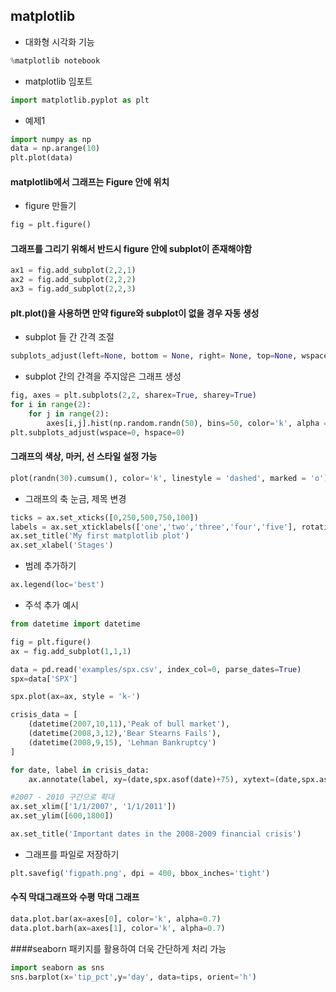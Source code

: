 ## matplotlib
- 대화형 시각화 기능
``` python
%matplotlib notebook
```

- matplotlib 임포트
``` python
import matplotlib.pyplot as plt
```
- 예제1
``` python
import numpy as np
data = np.arange(10)
plt.plot(data)
```
#### matplotlib에서 그래프는 Figure 안에 위치
- figure 만들기
``` python
fig = plt.figure()
```
#### 그래프를 그리기 위해서 반드시 figure 안에 subplot이 존재해야함
``` python
ax1 = fig.add_subplot(2,2,1)
ax2 = fig.add_subplot(2,2,2)
ax3 = fig.add_subplot(2,2,3)
```
#### plt.plot()을 사용하면 만약 figure와 subplot이 없을 경우 자동 생성
- subplot 들 간 간격 조절
``` python
subplots_adjust(left=None, bottom = None, right= None, top=None, wspace= None hspace=None)
```
- subplot 간의 간격을 주지않은 그래프 생성
``` python
fig, axes = plt.subplots(2,2, sharex=True, sharey=True)
for i in range(2):
    for j in range(2):
        axes[i,j].hist(np.random.randn(50), bins=50, color='k', alpha = 0.5)
plt.subplots_adjust(wspace=0, hspace=0)
```
#### 그래프의 색상, 마커, 선 스타일 설정 가능
``` python
plot(randn(30).cumsum(), color='k', linestyle = 'dashed', marked = 'o')
```
- 그래프의 축 눈금, 제목 변경
``` python
ticks = ax.set_xticks([0,250,500,750,100])
labels = ax.set_xticklabels(['one','two','three','four','five'], rotation = 30, fontsize = 'small')
ax.set_title('My first matplotlib plot')
ax.set_xlabel('Stages')
```
- 범례 추가하기
``` python
ax.legend(loc='best')
```
- 주석 추가 예시
``` python
from datetime import datetime

fig = plt.figure()
ax = fig.add_subplot(1,1,1)

data = pd.read('examples/spx.csv', index_col=0, parse_dates=True)
spx=data['SPX']

spx.plot(ax=ax, style = 'k-')

crisis_data = [
    (datetime(2007,10,11),'Peak of bull market'),
    (datetime(2008,3,12),'Bear Stearns Fails'),
    (datetime(2008,9,15), 'Lehman Bankruptcy')
]

for date, label in crisis_data:
    ax.annotate(label, xy=(date,spx.asof(date)+75), xytext=(date,spx.asof(date)+225), arrowprops=dict(facecolor='black', headwidth=4, width=2, headlength=4), horizontalalignment='left',verticalalignment='top')

#2007 - 2010 구간으로 확대
ax.set_xlim(['1/1/2007', '1/1/2011'])
ax.set_ylim([600,1800])

ax.set_title('Important dates in the 2008-2009 financial crisis')
```
- 그래프를 파일로 저장하기
``` python
plt.savefig('figpath.png', dpi = 400, bbox_inches='tight')
```
#### 수직 막대그래프와 수평 막대 그래프
``` python
data.plot.bar(ax=axes[0], color='k', alpha=0.7)
data.plot.barh(ax=axes[1], color='k', alpha=0.7)
```
####seaborn 패키지를 활용하여 더욱 간단하게 처리 가능
``` python
import seaborn as sns
sns.barplot(x='tip_pct',y='day', data=tips, orient='h')
```





